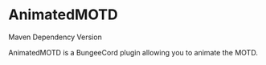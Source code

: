 AnimatedMOTD
============
Maven Dependency Version

AnimatedMOTD is a BungeeCord plugin allowing you to animate the MOTD.
